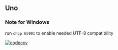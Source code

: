 ## Uno

### Note for Windows
run `chcp 65001` to enable needed UTF-8 compatibility

[![codecov](https://codecov.io/gh/adigram/uno/branch/master/graph/badge.svg?token=Z23WR42HNS)](https://codecov.io/gh/adigram/uno)
